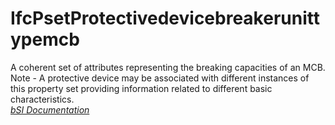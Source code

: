 IfcPsetProtectivedevicebreakerunittypemcb
=========================================
A coherent set of attributes representing the breaking capacities of an MCB.
Note - A protective device may be associated with different instances of this
property set providing information related to different basic characteristics.  
[ _bSI
Documentation_](https://standards.buildingsmart.org/IFC/DEV/IFC4_2/FINAL/HTML/schema/ifcelectricaldomain/pset/pset_protectivedevicebreakerunittypemcb.htm)


